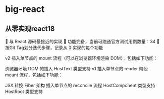 # big-react

## 从零实现react18

👬 与 React 源码最接近的实现
💪 功能完备，当前可跑通官方测试用例数量：34
🚶 按Git Tag划分迭代步骤，记录从 0 实现的每个功能

v2
插入单节点的 mount 流程（可以在浏览器环境渲染 DOM），包括如下功能：

浏览器环境 DOM 的插入
HostText 类型支持
v1
插入单节点的 render 阶段 mount 流程，包括如下功能：

JSX 转换
Fiber 架构
插入单节点的 reconcile 流程
HostComponent 类型支持
HostRoot 类型支持
